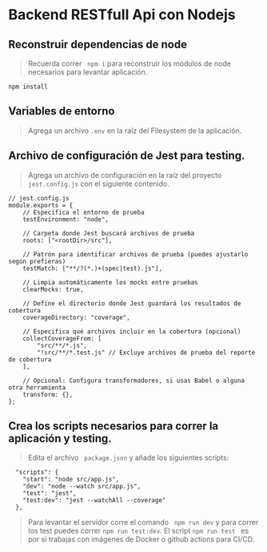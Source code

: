 # Backend RESTfull Api con Nodejs

## Reconstruir dependencias de node

> Recuerda correr ``` npm i``` para reconstruir los módulos de node necesarios para levantar aplicación.

```
npm install
```

## Variables de entorno

> Agrega un archivo ```.env``` en la raíz del Filesystem de la aplicación.

## Archivo de configuración de Jest para testing.

> Agrega un archivo de configuración en la raíz del proyecto ``` jest.config.js``` con el siguiente contenido.


```
// jest.config.js
module.exports = {
    // Especifica el entorno de prueba
    testEnvironment: "node",

    // Carpeta donde Jest buscará archivos de prueba
    roots: ["<rootDir>/src"],

    // Patrón para identificar archivos de prueba (puedes ajustarlo según prefieras)
    testMatch: ["**/?(*.)+(spec|test).js"],

    // Limpia automáticamente los mocks entre pruebas
    clearMocks: true,

    // Define el directorio donde Jest guardará los resultados de cobertura
    coverageDirectory: "coverage",

    // Especifica qué archivos incluir en la cobertura (opcional)
    collectCoverageFrom: [
        "src/**/*.js",
        "!src/**/*.test.js" // Excluye archivos de prueba del reporte de cobertura
    ],

    // Opcional: Configura transformadores, si usas Babel o alguna otra herramienta
    transform: {},
};
```

## Crea los scripts necesarios para correr la aplicación y testing.

> Edita el archivo ``` package.json``` y añade los siguientes scripts:

```
  "scripts": {
    "start": "node src/app.js",
    "dev": "node --watch src/app.js",
    "test": "jest",
    "test:dev": "jest --watchAll --coverage"
  },
```
> Para levantar el servidor corre el comando ``` npm run dev``` y para correr los test puedes correr ``` npm run test:dev ```. El script ```npm run test ``` es por si trabajas con imágenes de Docker o github actions para CI/CD.